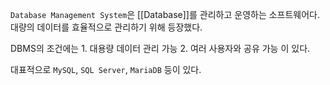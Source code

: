 `Database Management System`은 [[Database]]를 관리하고 운영하는 소프트웨어다. 대량의 데이터를 효율적으로 관리하기 위해 등장했다.

DBMS의 조건에는
	1. 대용량 데이터 관리 가능
	2. 여러 사용자와 공유 가능
이 있다.

대표적으로 `MySQL`, `SQL Server`, `MariaDB` 등이 있다.